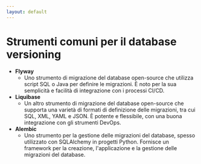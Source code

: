 ```yaml
---
layout: default
---
```


# Strumenti comuni per il database versioning

<v-clicks depth="2">

- **Flyway**
  - Uno strumento di migrazione del database open-source che utilizza script SQL o Java per definire le migrazioni. È noto per la sua semplicità e facilità di integrazione con i processi CI/CD.
- **Liquibase**
  - Un altro strumento di migrazione del database open-source che supporta una varietà di formati di definizione delle migrazioni, tra cui SQL, XML, YAML e JSON. È potente e flessibile, con una buona integrazione con gli strumenti DevOps.
- **Alembic**
  - Uno strumento per la gestione delle migrazioni del database, spesso utilizzato con SQLAlchemy in progetti Python. Fornisce un framework per la creazione, l'applicazione e la gestione delle migrazioni del database.

</v-clicks>

<!--
Esistono diversi strumenti a supporto delle attività di versioning del database; qui mostrerò quelli più comuni per l'ambienti Java e Python.
Flyway e Liquibase sono integrati con i framework Java cloud-native più conosciuti come Spring Boot e Quarkus.
-->
